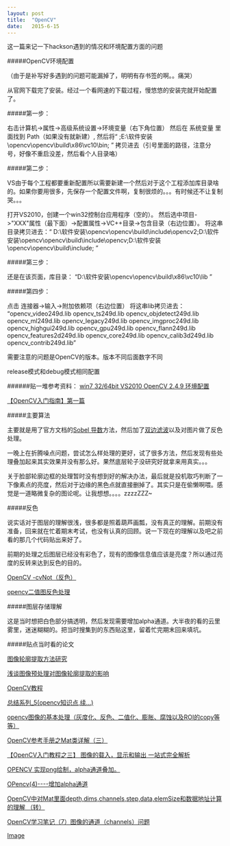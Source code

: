 ```yaml
---
layout: post
title:  "OpenCV" 
date:   2015-6-15
---
```

这一篇来记一下hackson遇到的情况和环境配置方面的问题

#####OpenCV环境配置

（由于是补写好多遇到的问题可能漏掉了，明明有存书签的啊。。痛哭）

从官网下载完了安装。经过一个看网速的下载过程，慢悠悠的安装完就开始配置了。

#####第一步：

右击计算机->属性->高级系统设置->环境变量（右下角位置）
然后在 系统变量 里面找到 Path（如果没有就新建）,  然后将“    ;E:\软件安装\opencv\opencv\build\x86\vc10\bin;    ” 拷贝进去（引号里面的路径，注意分号，好像不重启没差，然后看个人目录咯）


#####第二步：

VS由于每个工程都要重新配置所以需要新建一个然后对于这个工程添加库目录啥的。如果你要用很多，先保存一个配置文件啊，复制很烦的。。。有时候还不让复制哭。。。

打开VS2010，创建一个win32控制台应用程序（空的）。
然后选中项目->"XXX"属性（最下面）->配置属性->VC++目录->包含目录（右边位置）。
将这串目录拷贝进去：“ D:\软件安装\opencv\opencv\build\include\opencv2;D:\软件安装\opencv\opencv\build\include\opencv;D:\软件安装\opencv\opencv\build\include; ”

#####第三步：

还是在该页面，库目录： “D:\软件安装\opencv\opencv\build\x86\vc10\lib ”  

#####第四步：

点击 连接器->输入->附加依赖项（右边位置）
将这串lib拷贝进去：
“opencv_video249d.lib
opencv_ts249d.lib
opencv_objdetect249d.lib
opencv_ml249d.lib
opencv_legacy249d.lib
opencv_imgproc249d.lib
opencv_highgui249d.lib
opencv_gpu249d.lib
opencv_flann249d.lib
opencv_features2d249d.lib
opencv_core249d.lib
opencv_calib3d249d.lib
opencv_contrib249d.lib”

需要注意的问题是OpenCV的版本。版本不同后面数字不同

release模式和debug模式相同配置

######贴一堆参考资料：
[win7 32/64bit VS2010 OpenCV 2.4.9 环境配置](http://blog.csdn.net/qingdujun/article/details/25163405)

[【OpenCV入门指南】第一篇](http://blog.csdn.net/morewindows/article/details/8225783)


#####主要算法

主要就是用了官方文档的[Sobel 导数](http://www.opencv.org.cn/opencvdoc/2.3.2/html/doc/tutorials/imgproc/imgtrans/sobel_derivatives/sobel_derivatives.html#sobel-derivatives)方法，然后加了[双边滤波](http://www.opencv.org.cn/opencvdoc/2.3.2/html/doc/tutorials/imgproc/gausian_median_blur_bilateral_filter/gausian_median_blur_bilateral_filter.html#smoothing)以及对图片做了反色处理。

一晚上在折腾噪点问题，尝试怎么样处理的更好，试了很多方法，然后发现有些处理叠加起来其实效果并没有那么好。果然底层轮子没研究好就拿来用真实。。。

关于脸部轮廓边框的处理暂时没有想到好的解决办法，最后就是投机取巧判断了一下像素点的亮度，然后对于边缘的黑色点就直接删掉了。其实只是在偷懒啊喂。感觉是一道略微复杂的图论呢。让我想想。。。。zzzzZZZ~

#####反色

说实话对于图层的理解很浅，很多都是照着葫芦画瓢，没有真正的理解。前期没有准备，回来就在忙着期末考试，也没有认真的回顾。说一下现在的理解以及吧之前看的那几个代码贴出来好了。

前期的处理之后图层已经没有彩色了，现有的图像信息值应该是亮度？所以通过亮度的反转来达到反色的目的。

[OpenCV -cvNot（反色）](http://blog.csdn.net/u011354290/article/details/9298537)

[opencv二值图反色处理](http://blog.csdn.net/wsbeibei/article/details/25895101)

#####图层存储理解

这是当时想把白色部分搞透明，然后发现需要增加alpha通道。大半夜的看的云里雾里，迷迷糊糊的。把当时搜集到的东西贴这里，留着忙完期末回来填坑。

#####贴点当时看的论文

[图像轮廓提取方法研究](http://www.docin.com/p-221864048.html)

[浅谈图像预处理对图像轮廓提取的影响](http://www.doc88.com/p-31489284386.html)

[OpenCV教程](http://www.opencv.org.cn/opencvdoc/2.3.2/html/doc/tutorials/tutorials.html)

[总结系列_5(opencv知识点,续...)](http://www.cnblogs.com/tornadomeet/archive/2012/05/14/2498713.html)

[opencv图像的基本处理（灰度化、反色、二值化、膨胀、腐蚀以及ROI的copy等等）](http://blog.sina.com.cn/s/blog_8145d7e80102uz9p.html)

[OpenCV参考手册之Mat类详解（三）](http://blog.csdn.net/giantchen547792075/article/details/9107877)

[【OpenCV入门教程之三】 图像的载入，显示和输出 一站式完全解析](http://blog.csdn.net/poem_qianmo/article/details/20537737)

[OPENCV 实现png绘制，alpha通道叠加。](http://blog.csdn.net/u013097499/article/details/30017739)

[OPencv(4)----增加alpha通道 ](http://blog.sina.com.cn/s/blog_7c7b71530100u10x.html)

[OpenCV中对Mat里面depth,dims,channels,step,data,elemSize和数据地址计算的理解 （转）](http://www.douban.com/note/265479171/)

[OpenCV学习笔记（7）图像的通道（channels）问题](http://blog.csdn.net/chenyusiyuan/article/details/4662783)

[Image](http://www.csie.ntnu.edu.tw/~u91029/Image.html)


